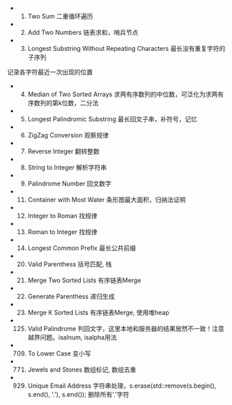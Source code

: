 - 1. Two Sum
二重循环遍历

- 2. Add Two Numbers
链表求和，哨兵节点

- 3. Longest Substring Without Repeating Characters
最长没有重复字符的子序列

记录各字符最近一次出现的位置

- 4. Median of Two Sorted Arrays
求两有序数列的中位数，可泛化为求两有序数列的第k位数，二分法

- 5. Longest Palindromic Substring
最长回文子串，补符号，记忆

- 6. ZigZag Conversion
观察规律

- 7. Reverse Integer
翻转整数

- 8. String to Integer
解析字符串

- 9. Palindrome Number
回文数字

- 11. Container with Most Water
条形图最大面积，归纳法证明

- 12. Integer to Roman
找规律

- 13. Roman to Integer
找规律

- 14. Longest Common Prefix
最长公共前缀

- 20. Valid Parenthess
括号匹配, 栈

- 21. Merge Two Sorted Lists
有序链表Merge

- 22. Generate Parenthess
递归生成

- 23. Merge K Sorted Lists 
有序链表Merge, 使用堆heap

- 125. Valid Palindrome
判回文字，这里本地和服务器的结果居然不一致！注意越界问题。isalnum, isalpha用法

- 709. To Lower Case
变小写

- 771. Jewels and Stones
数组标记, 数组去重

- 929. Unique Email Address
字符串处理，s.erase(std::remove(s.begin(), s.end(), '.'), s.end()); 删除所有'.'字符
